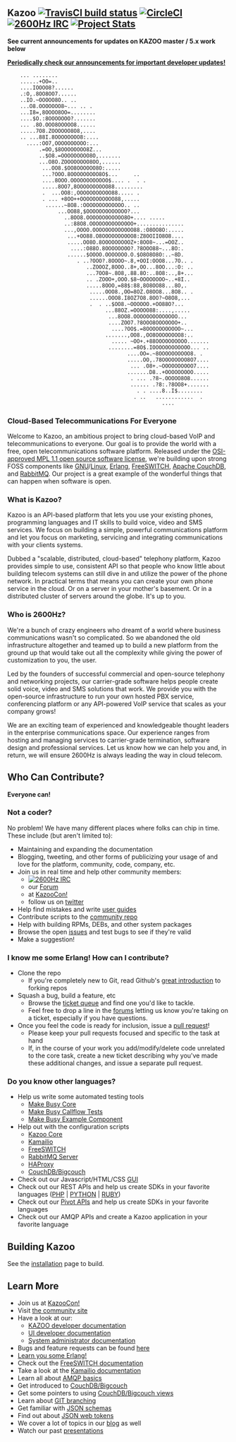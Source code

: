 ## Kazoo [![TravisCI build status](https://travis-ci.org/2600hz/kazoo.svg?branch=master)](https://travis-ci.org/2600hz/kazoo) [![CircleCI](https://circleci.com/gh/2600hz/kazoo/tree/master.svg?style=svg)](https://circleci.com/gh/2600hz/kazoo/tree/master) [![2600Hz IRC](https://img.shields.io/badge/irc-%232600hz-orange.svg)](https://webchat.freenode.net/?channels=2600hz) [![Project Stats](https://www.openhub.net/p/KazooPlatform/widgets/project_thin_badge.gif)](https://www.openhub.net/p/KazooPlatform)

**See current announcements for updates on KAZOO master / 5.x work below**

**[Periodically check our announcements for important developer updates!](https://github.com/2600hz/kazoo/tree/master/doc/announcements.md)**

````
    ... ........                                                
    ......+OO=..                                                
    ....IOOOO8?......                                           
    .:O,.8OO8OO7......                                          
    ..IO.~OOOOO8O.. ..                                          
    ...O8.OOOOOOO8~... .. .                                     
    ...I8=,8OOOO8OO=........                                    
    ....$O.:8OOOOOOO?.......                                    
    ... .8O.OOO8OOOOO8......                                    
    .....7O8.ZOOOOOO8O8,....                                    
    .. ...88I.8OOOOOOOO8:....                                   
      ....:OO7,OOOOOOOOOO:...                                   
          .=OO,$8OOOOOOOO8Z...                                  
          ..$O8.=OOOOOOOOO8O,.......                            
          ...O8O.ZOOOOOOOO8OO,......                            
           ...OO8.$OO8OOOOOO8O:.....                            
           ...?OOO.8OOOOOOOOO8O$...     ..                      
           ....8OOO.OOOOOOOOOOOO$.... .  . .                    
           .....8OO7,8OOOOOOOOOO88.........                     
           .  ...OO8:,OOOOOOOOOOO88..... .                      
           . ... +8OO++OOOOOOOOOOO88,.....                      
            ......~8O8.:OOOOOOOOOOOOO.. ..                      
                ...OO88,$OOOOOOOOOOOOO?...                      
                  ..8OO8.OOOOOOOOOOOO8O+.... .....              
                  ..:88O8.OOOOOOOOOOOOOO+...............        
                  ...,OOOO.OOOOOOOOOOOOO88.:O8OO8O:.....        
                   ...+OO88.O8OOOOOOOOOO8:Z8OOIIO8O8....        
                   .....OO8O.8OOOOOOOOOZ+:8OO8~...=OOZ..        
                    ....:O88O.8OOOOOOOO?.?8OOO88~...8O:.        
                   ......$OOOO.OOOOOOO.O.$O8O8O8O:..~8D.        
                      . ..?OOO?.8OOOO~.8,+OOI:OOO8...7O.. .     
                         ..ZOOOZ,8OOO..8+,OO...8OO...:O: ..     
                         ...7OO8~.8O8,.88.8O:..8O8:..,8+...     
                         .. .ZOOO+,OOO.$8~OOOOOOOO~..+8I..      
                         .....8OOO,=88$:88,8O8OO88...8O,.       
                          .....OOO8.,OO=8OZ.O8OO8...8O8.. .     
                          ......OOO8.I8OZ7O8.8OO?~O8O8,...      
                          .  . ..$OO8.~OOOOOO.+OO88O?...        
                               ...88OZ.=OOOOO88:....,.....      
                                ...8OO8.OOOOOOOOOOOOOO...       
                                ....ZOO7.?8OOO8OOOOOOO+..       
                                 ....?OO$.=8OOOOOOOOOOO~...     
                               .......,OO8.,OO8OOOOOOOO8:..     
                                 ..... ~OO+.+88OOOOOOOOOO.......
                                ........=8O$.IOOOOOOOOOOOO... ..
                                      ....OO=.~8OOOOOOOOOO8. .  
                                      .....OO,.78OOOOOOOO8O7....
                                       ... .O8+.~OOOOOOOOOO7....
                                      .......D8..+OOOOOOOOO.....
                                       . ... .?8~.OOOOO8O8......
                                       ...... .?8:.?8OO8+.......
                                         . . ....8..I$........  
                                        . ..   ............  .  
                                                 ....           
````

### Cloud-Based Telecommunications For Everyone

Welcome to Kazoo, an ambitious project to bring cloud-based VoIP and telecommunications to everyone. Our goal is to provide the world with a free, open telecommunications software platform. Released under the [OSI-approved MPL 1.1 open source software license](https://opensource.org/licenses/MPL-1.1), we're building upon strong FOSS components like [GNU](https://www.gnu.org/)/[Linux](https://en.wikipedia.org/wiki/Linux), [Erlang](https://www.erlang.org/), [FreeSWITCH](https://freeswitch.org), [Apache CouchDB](https://couchdb.apache.org/), and [RabbitMQ](https://www.rabbitmq.com). Our project is a great example of the wonderful things that can happen when software is open.

### What is Kazoo?

Kazoo is an API-based platform that lets you use your existing phones,
programming languages and IT skills to build voice, video and SMS services. We
focus on building a simple, powerful communications platform and let you focus
on marketing, servicing and integrating communications with your clients
systems.

Dubbed a "scalable, distributed, cloud-based" telephony platform, Kazoo
provides simple to use, consistent API so that people who know little about
building telecom systems can still dive in and utilize the power of the phone
network. In practical terms that means you can create your own phone service
in the cloud. Or on a server in your mother's basement. Or in a distributed
cluster of servers around the globe. It's up to you.

### Who is 2600Hz?

We're a bunch of crazy engineers who dreamt of a world where business
communications wasn't so complicated. So we abandoned the old infrastructure
altogether and teamed up to build a new platform from the ground up that would
take out all the complexity while giving the power of customization to you,
the user.

Led by the founders of successful commercial and open-source telephony and
networking projects, our carrier-grade software helps people create solid
voice, video and SMS solutions that work. We provide you with the open-source
infrastructure to run your own hosted PBX service, conferencing platform or
any API-powered VoIP service that scales as your company grows!

We are an exciting team of experienced and knowledgeable thought leaders in
the enterprise communications space. Our experience ranges from hosting and
managing services to carrier-grade termination, software design and
professional services. Let us know how we can help you and, in return, we will
ensure 2600Hz is always leading the way in cloud telecom.

## Who Can Contribute?

**Everyone can!**

### Not a coder?

No problem! We have many different places where folks can chip in time. These include (but aren't limited to):

* Maintaining and expanding the documentation
* Blogging, tweeting, and other forms of publicizing your usage of and love for the platform, community, code, company, etc.
* Join us in real time and help other community members:
    * [![2600Hz IRC](https://img.shields.io/badge/irc-%232600hz-orange.svg)](https://webchat.freenode.net/?channels=2600Hz)
    * our [Forum](http://forum.2600Hz.com/)
    * at [KazooCon!](http://kazoocon.com/)
    * follow us on [twitter](https://twitter.com/2600hertz)
* Help find mistakes and write [user guides](https://forums.2600hz.com/forums/kazoo-platform-guides/index/)
* Contribute scripts to the [community repo](https://github.com/2600Hz/community-scripts)
* Help with building RPMs, DEBs, and other system packages
* Browse the open [issues](https://2600Hz.atlassian.net/browse/KAZOO) and test bugs to see if they're valid
* Make a suggestion!

### I know me some Erlang! How can I contribute?

* Clone the repo
    * If you're completely new to Git, read Github's [great introduction](https://help.github.com/articles/fork-a-repo/) to forking repos
* Squash a bug, build a feature, etc
    * Browse the [ticket queue](https://2600Hz.atlassian.net/browse/KAZOO) and find one you'd like to tackle.
    * Feel free to drop a line in the [forums](http://forum.2600Hz.com/) letting us know you're taking on a ticket, especially if you have questions.
* Once you feel the code is ready for inclusion, issue a [pull request](https://help.github.com/articles/using-pull-requests/)!
    * Please keep your pull requests focused and specific to the task at hand
    * If, in the course of your work you add/modify/delete code unrelated to the core task, create a new ticket describing why you've made these additional changes, and issue a separate pull request.

### Do you know other languages?

* Help us write some automated testing tools
    * [Make Busy Core](https://github.com/2600hz/make-busy)
    * [Make Busy Callflow Tests](https://github.com/2600hz/make-busy-callflow)
    * [Make Busy Example Component](https://github.com/2600hz/make-busy-skel)
* Help out with the configuration scripts
    * [Kazoo Core](https://github.com/2600hz/kazoo-configs-core)
    * [Kamailio](https://github.com/2600hz/kazoo-configs-kamailio)
    * [FreeSWITCH](https://github.com/2600hz/kazoo-configs-freeswitch)
    * [RabbitMQ Server](https://github.com/2600hz/kazoo-configs-rabbitmq)
    * [HAProxy](https://github.com/2600hz/kazoo-configs-haproxy)
    * [CouchDB/Bigcouch](https://github.com/2600hz/kazoo-configs-bigcouch)
* Check out our Javascript/HTML/CSS [GUI](https://github.com/2600Hz/monster-ui)
* Check out our REST APIs and help us create SDKs in your favorite languages ([PHP](https://github.com/2600Hz/kazoo-php-sdk) | [PYTHON](https://github.com/2600hz/kazoo-python-sdk) | [RUBY](https://github.com/2600Hz/kazoo-ruby-sdk))
* Check out our [Pivot APIs](https://docs.2600hz.com/dev/applications/pivot/doc/README/) and help us create SDKs in your favorite languages
* Check out our AMQP APIs and create a Kazoo application in your favorite language

## Building Kazoo

See the [installation](./doc/installation.md) page to build.

## Learn More

* Join us at [KazooCon!](http://kazoocon.com/)
* Visit [the community site](http://2600hz.org)
* Have a look at our:
    * [KAZOO developer documentation](https://docs.2600hz.com/dev/)
    * [UI developer documentation](https://docs.2600hz.com/ui/)
    * [System administrator documentation](https://docs.2600hz.com/sysadmin/)
* Bugs and feature requests can be found [here](https://tickets.2600hz.com)
* [Learn you some Erlang!](http://learnyousomeerlang.com/)
* Check out the [FreeSWITCH documentation](https://freeswitch.org/confluence/display/FREESWITCH/FreeSWITCH+Explained)
* Take a look at the [Kamailio documentation](https://www.kamailio.org/w/documentation/)
* Learn all about [AMQP basics](https://www.rabbitmq.com/tutorials/amqp-concepts.html)
* Get introduced to [CouchDB/Bigcouch](http://docs.couchdb.org/)
* Get some pointers to using [CouchDB/Bigcouch views](http://guide.couchdb.org/draft/cookbook.html)
* Learn about [GIT branching](https://learngitbranching.js.org/)
* Get familiar with [JSON schemas](http://json-schema.org/)
* Find out about [JSON web tokens](https://jwt.io/)
* We cover a lot of topics in our [blog](http://blog.2600hz.com/) as well
* Watch our past [presentations](https://www.youtube.com/user/2600hzOfficial/videos)

